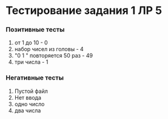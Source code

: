 # Тестирование задания 1 ЛР 5

### Позитивные тесты

1. от 1 до 10 - 0
2. набор чисел из головы - 4
3. "0 1 " повторяется 50 раз - 49
4. три числа - 1

### Негативные тесты

1. Пустой файл
2. Нет ввода
4. одно число
5. два числа
